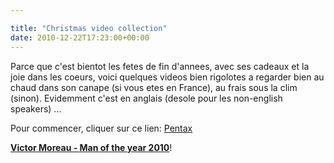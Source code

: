 ```yaml
---

title: "Christmas video collection"
date: 2010-12-22T17:23:00+00:00
---
```


Parce que c'est bientot les fetes de fin d'annees, avec ses cadeaux et la joie dans les coeurs, voici quelques videos bien rigolotes a regarder bien au chaud dans son canape (si vous etes en France), au frais sous la clim (sinon). Evidemment c'est en anglais (desole pour les non-english speakers) ...

Pour commencer, cliquer sur ce lien:
[Pentax](http://www.differentbypentax.com/#/video/4d12a0db78e70 "Pentax Be Famous")

**[Victor Moreau - Man of the year 2010](http://www.differentbypentax.com/#/video/4d12a0db78e70 "Pentax Be Famous")**!


